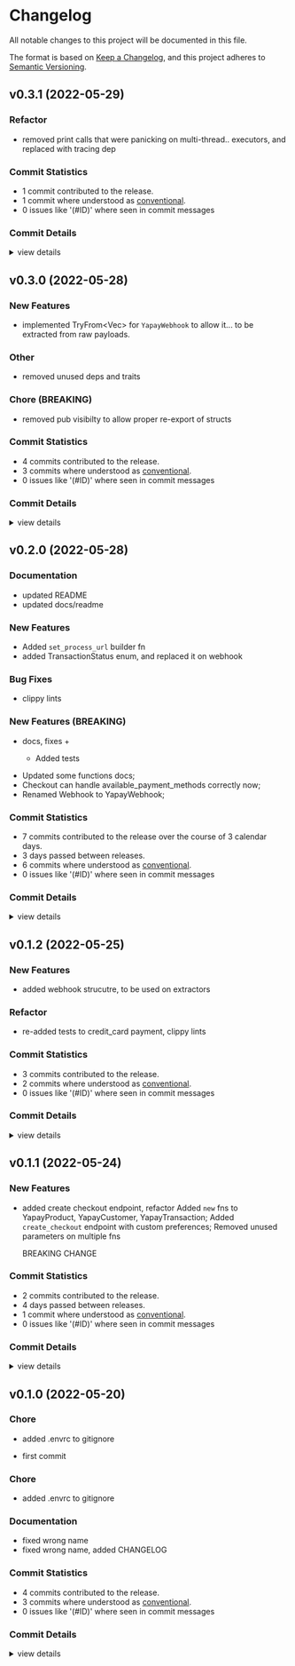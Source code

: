 # Changelog

All notable changes to this project will be documented in this file.

The format is based on [Keep a Changelog](https://keepachangelog.com/en/1.0.0/),
and this project adheres to [Semantic Versioning](https://semver.org/spec/v2.0.0.html).

## v0.3.1 (2022-05-29)

### Refactor

 - <csr-id-bea195316e37402674108bf2c7b95101d7c07662/> removed print calls that were panicking on multi-thread..
   executors, and replaced with tracing dep

### Commit Statistics

<csr-read-only-do-not-edit/>

 - 1 commit contributed to the release.
 - 1 commit where understood as [conventional](https://www.conventionalcommits.org).
 - 0 issues like '(#ID)' where seen in commit messages

### Commit Details

<csr-read-only-do-not-edit/>

<details><summary>view details</summary>

 * **Uncategorized**
    - removed print calls that were panicking on multi-thread.. ([`bea1953`](https://github.comgit//saskenuba/yapay-sdk-rust/commit/bea195316e37402674108bf2c7b95101d7c07662))
</details>

## v0.3.0 (2022-05-28)

<csr-id-9e66ae0066fe1789d2f8b5a52a83996c0ccc4f4d/>
<csr-id-c2f8fa7d808a09dbcba4f6cfe9878759ed930ea9/>

### New Features

 - <csr-id-3daa7dffe991c1143b2e0b77e7bf49602438ab77/> implemented TryFrom<Vec<u8>> for `YapayWebhook` to allow it...
   to be extracted from raw payloads.

### Other

 - <csr-id-9e66ae0066fe1789d2f8b5a52a83996c0ccc4f4d/> removed unused deps and traits


### Chore (BREAKING)

 - <csr-id-c2f8fa7d808a09dbcba4f6cfe9878759ed930ea9/> removed pub visibilty to allow proper re-export of structs


### Commit Statistics

<csr-read-only-do-not-edit/>

 - 4 commits contributed to the release.
 - 3 commits where understood as [conventional](https://www.conventionalcommits.org).
 - 0 issues like '(#ID)' where seen in commit messages

### Commit Details

<csr-read-only-do-not-edit/>

<details><summary>view details</summary>

 * **Uncategorized**
    - Release yapay-sdk-rust v0.3.0 ([`5d75b68`](https://github.comgit//saskenuba/yapay-sdk-rust/commit/5d75b6810d1d0d6c9369179bfeb12acbd7017205))
    - removed pub visibilty to allow proper re-export of structs ([`c2f8fa7`](https://github.comgit//saskenuba/yapay-sdk-rust/commit/c2f8fa7d808a09dbcba4f6cfe9878759ed930ea9))
    - implemented TryFrom<Vec<u8>> for `YapayWebhook` to allow it... ([`3daa7df`](https://github.comgit//saskenuba/yapay-sdk-rust/commit/3daa7dffe991c1143b2e0b77e7bf49602438ab77))
    - removed unused deps and traits ([`9e66ae0`](https://github.comgit//saskenuba/yapay-sdk-rust/commit/9e66ae0066fe1789d2f8b5a52a83996c0ccc4f4d))
</details>

## v0.2.0 (2022-05-28)

### Documentation

 - <csr-id-6636633ec54386822205b3ce1135c4a1d14d5743/> updated README
 - <csr-id-b8bdaedef278163ffe4115d896d2c69e6f4b18c3/> updated docs/readme

### New Features

 - <csr-id-3d1ffe0e1f1e1cae75fe713a7909334f7bbe30fc/> Added `set_process_url` builder fn
 - <csr-id-abbb13b5acbe107767ca45b4abba3f2a7782e71c/> added TransactionStatus enum, and replaced it on webhook

### Bug Fixes

 - <csr-id-c0e57a7ea452bea6580e8e16169071c9504c8268/> clippy lints

### New Features (BREAKING)

 - <csr-id-08bb5f2bbbb497fc15b4a9ebdef69498a37db536/> docs, fixes +
   * Added tests
* Updated some functions docs;
* Checkout can handle available_payment_methods correctly now;
* Renamed Webhook to YapayWebhook;

### Commit Statistics

<csr-read-only-do-not-edit/>

 - 7 commits contributed to the release over the course of 3 calendar days.
 - 3 days passed between releases.
 - 6 commits where understood as [conventional](https://www.conventionalcommits.org).
 - 0 issues like '(#ID)' where seen in commit messages

### Commit Details

<csr-read-only-do-not-edit/>

<details><summary>view details</summary>

 * **Uncategorized**
    - Release yapay-sdk-rust v0.2.0 ([`353a644`](https://github.comgit//saskenuba/yapay-sdk-rust/commit/353a6440e47b857a7e60a2e178fa991f790423ad))
    - updated README ([`6636633`](https://github.comgit//saskenuba/yapay-sdk-rust/commit/6636633ec54386822205b3ce1135c4a1d14d5743))
    - Added `set_process_url` builder fn ([`3d1ffe0`](https://github.comgit//saskenuba/yapay-sdk-rust/commit/3d1ffe0e1f1e1cae75fe713a7909334f7bbe30fc))
    - added TransactionStatus enum, and replaced it on webhook ([`abbb13b`](https://github.comgit//saskenuba/yapay-sdk-rust/commit/abbb13b5acbe107767ca45b4abba3f2a7782e71c))
    - clippy lints ([`c0e57a7`](https://github.comgit//saskenuba/yapay-sdk-rust/commit/c0e57a7ea452bea6580e8e16169071c9504c8268))
    - docs, fixes + ([`08bb5f2`](https://github.comgit//saskenuba/yapay-sdk-rust/commit/08bb5f2bbbb497fc15b4a9ebdef69498a37db536))
    - updated docs/readme ([`b8bdaed`](https://github.comgit//saskenuba/yapay-sdk-rust/commit/b8bdaedef278163ffe4115d896d2c69e6f4b18c3))
</details>

## v0.1.2 (2022-05-25)

<csr-id-d3b4a8a366abad541e423d1db910bdc0768833ed/>

### New Features

 - <csr-id-21e24a1437c0091e20dfc66c74b7c37572017191/> added webhook strucutre, to be used on extractors

### Refactor

 - <csr-id-d3b4a8a366abad541e423d1db910bdc0768833ed/> re-added tests to credit_card payment, clippy lints


### Commit Statistics

<csr-read-only-do-not-edit/>

 - 3 commits contributed to the release.
 - 2 commits where understood as [conventional](https://www.conventionalcommits.org).
 - 0 issues like '(#ID)' where seen in commit messages

### Commit Details

<csr-read-only-do-not-edit/>

<details><summary>view details</summary>

 * **Uncategorized**
    - Release yapay-sdk-rust v0.1.2 ([`7c87eea`](https://github.comgit//saskenuba/yapay-sdk-rust/commit/7c87eea46344385a0b19e8397a60eb18e0cd215b))
    - re-added tests to credit_card payment, clippy lints ([`d3b4a8a`](https://github.comgit//saskenuba/yapay-sdk-rust/commit/d3b4a8a366abad541e423d1db910bdc0768833ed))
    - added webhook strucutre, to be used on extractors ([`21e24a1`](https://github.comgit//saskenuba/yapay-sdk-rust/commit/21e24a1437c0091e20dfc66c74b7c37572017191))
</details>

## v0.1.1 (2022-05-24)

### New Features

 - <csr-id-2955828f5edd52b378ff6558d717e36d52300787/> added create checkout endpoint, refactor
   Added `new` fns to YapayProduct, YapayCustomer, YapayTransaction;
   Added `create_checkout` endpoint with custom preferences;
   Removed unused parameters on multiple fns
   
   BREAKING CHANGE

### Commit Statistics

<csr-read-only-do-not-edit/>

 - 2 commits contributed to the release.
 - 4 days passed between releases.
 - 1 commit where understood as [conventional](https://www.conventionalcommits.org).
 - 0 issues like '(#ID)' where seen in commit messages

### Commit Details

<csr-read-only-do-not-edit/>

<details><summary>view details</summary>

 * **Uncategorized**
    - Release yapay-sdk-rust v0.1.1 ([`9133567`](https://github.comgit//saskenuba/yapay-sdk-rust/commit/913356719f57f87c9343f712e79f1cad9a49d7f2))
    - added create checkout endpoint, refactor ([`2955828`](https://github.comgit//saskenuba/yapay-sdk-rust/commit/2955828f5edd52b378ff6558d717e36d52300787))
</details>

## v0.1.0 (2022-05-20)

<csr-id-9fcd1e0353cb804b29e39de1fe379342db3a9eda/>
<csr-id-db5e7f50f89b888ef078042486d6ee661e13250f/>
<csr-id-64d0024ab01fbdbe158ad0451f0b68cdc32101d8/>

### Chore

 - <csr-id-9fcd1e0353cb804b29e39de1fe379342db3a9eda/> added .envrc to gitignore

 - <csr-id-db5e7f50f89b888ef078042486d6ee661e13250f/> first commit


### Chore

 - <csr-id-64d0024ab01fbdbe158ad0451f0b68cdc32101d8/> added .envrc to gitignore


### Documentation

 - <csr-id-18a6e9c3851f1c5e8b4ca4ba7ac906018d9c7fc0/> fixed wrong name
 - <csr-id-8ec1827e0534c5604e10d969e70e216eafd230b9/> fixed wrong name, added CHANGELOG

### Commit Statistics

<csr-read-only-do-not-edit/>

 - 4 commits contributed to the release.
 - 3 commits where understood as [conventional](https://www.conventionalcommits.org).
 - 0 issues like '(#ID)' where seen in commit messages

### Commit Details

<csr-read-only-do-not-edit/>

<details><summary>view details</summary>

 * **Uncategorized**
    - Release yapay-sdk-rust v0.1.0 ([`0dca689`](https://github.comgit//saskenuba/yapay-sdk-rust/commit/0dca689c6082883c4e901ade5be53d1296e5f5a4))
    - added .envrc to gitignore ([`64d0024`](https://github.comgit//saskenuba/yapay-sdk-rust/commit/64d0024ab01fbdbe158ad0451f0b68cdc32101d8))
    - fixed wrong name, added CHANGELOG ([`8ec1827`](https://github.comgit//saskenuba/yapay-sdk-rust/commit/8ec1827e0534c5604e10d969e70e216eafd230b9))
    - first commit ([`db5e7f5`](https://github.comgit//saskenuba/yapay-sdk-rust/commit/db5e7f50f89b888ef078042486d6ee661e13250f))
</details>

